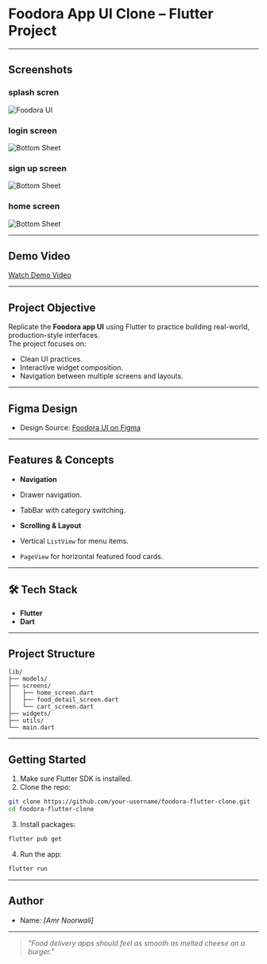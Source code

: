 #  Foodora App UI Clone – Flutter Project



---

##  Screenshots

>

###  splash scren 
![Foodora UI](1.png)

###  login screen
![Bottom Sheet](2.png)

###  sign up screen
![Bottom Sheet](3.png)

###  home screen
![Bottom Sheet](4.png)

---

##  Demo Video


[ Watch Demo Video](foodra.mp4)

---

##  Project Objective

Replicate the **Foodora app UI** using Flutter to practice building real-world, production-style interfaces.  
The project focuses on:

- Clean UI practices.
- Interactive widget composition.
- Navigation between multiple screens and layouts.

---

##  Figma Design

- Design Source: [Foodora UI on Figma](https://www.figma.com/design/2zd2h3XEZ7fsSkS3oeSOYn/Food-app---Authentication--Community-?node-id=1-67&t=k3sT1UyYnFOCcy2r-0)

---

##  Features & Concepts

-  **Navigation**
  - Drawer navigation.
  - TabBar with category switching.

-  **Scrolling & Layout**
  - Vertical `ListView` for menu items.
  - `PageView` for horizontal featured food cards.


---

## 🛠 Tech Stack

- **Flutter**
- **Dart**


---

##  Project Structure

```
lib/
├── models/
├── screens/
│   ├── home_screen.dart
│   ├── food_detail_screen.dart
│   └── cart_screen.dart
├── widgets/
├── utils/
└── main.dart
```

---

##  Getting Started

1. Make sure Flutter SDK is installed.
2. Clone the repo:

```bash
git clone https://github.com/your-username/foodora-flutter-clone.git
cd foodora-flutter-clone
```

3. Install packages:

```bash
flutter pub get
```

4. Run the app:

```bash
flutter run
```

---

##  Author

- Name: *[Amr Noorwali]*


---

>  *"Food delivery apps should feel as smooth as melted cheese on a burger."*  
